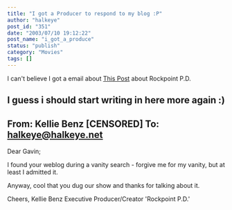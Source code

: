 ```yaml
---
title: "I got a Producer to respond to my blog :P"
author: "halkeye"
post_id: "351"
date: "2003/07/10 19:12:22"
post_name: "i_got_a_produce"
status: "publish"
category: "Movies"
tags: []
---
```


I can't believe I got a email about [This Post](/2003/06/16/rockport_pd/) about Rockpoint P.D.

I guess i should start writing in here more again :)
--------------
From: Kellie Benz [CENSORED]
To: halkeye@halkeye.net
---------------------------------------
Dear Gavin;

I found your weblog during a vanity search - forgive me for my vanity, but
at least I admitted it.

Anyway, cool that you dug our show and thanks for talking about it.

Cheers,
Kellie Benz
Executive Producer/Creator
'Rockpoint P.D.'
